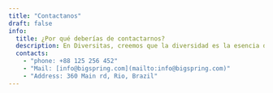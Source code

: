 ```yaml
---
title: "Contactanos"
draft: false
info: 
  title: ¿Por qué deberías de contactarnos?
  description: En Diversitas, creemos que la diversidad es la esencia de la riqueza cultural y social de nuestro mundo. Al contactarnos, podrás
  contacts: 
    - "phone: +88 125 256 452"
    - "Mail: [info@bigspring.com](mailto:info@bigspring.com)"
    - "Address: 360 Main rd, Rio, Brazil"
---
```


